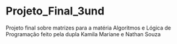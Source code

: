 # Projeto_Final_3und
Projeto final sobre matrizes para a matéria Algoritmos e Lógica de Programação feito pela dupla Kamila Mariane e Nathan Souza


